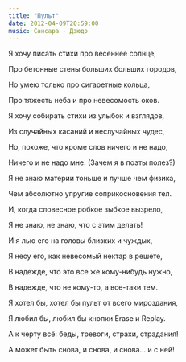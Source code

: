 ```yaml
---
title: "Пульт"
date: 2012-04-09T20:59:00
music: Сансара - Дзюдо
---
```


Я хочу писать стихи про весеннее солнце,

Про бетонные стены больших больших городов,

Но умею только про сигаретные кольца,

Про тяжесть неба и про невесомость оков.



Я хочу собирать стихи из улыбок и взглядов,

Из случайных касаний и неслучайных чудес,

Но, похоже, что кроме слов ничего и не надо,

Ничего и не надо мне. (Зачем я в поэты полез?)



Я не знаю материи тоньше и лучше чем физика,

Чем абсолютно упругие соприкосновения тел.

И, когда словесное робкое зыбкое вызрело,

Я не знаю, не знаю, что с этим делать!



И я лью его на головы близких и чуждых,

Я несу его, как невесомый нектар в решете,

В надежде, что это все же кому-нибудь нужно,

В надежде, что не кому-то, а все-таки тем.



Я хотел бы, хотел бы пульт от всего мироздания,

Я любил бы, любил бы кнопки Erase и Replay.

А к черту всё: беды, тревоги, страхи, страдания!

А может быть снова, и снова, и снова... и с ней!

